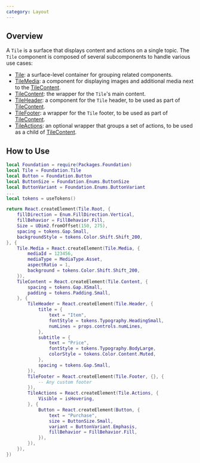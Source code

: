 ```yaml
---
category: Layout
---
```


## Overview

A `Tile` is a surface that displays content and actions on a single topic. The `Tile` component is composed of several subcomponents to handle various use cases:

* [Tile](#root): a surface-level container for grouping related components.
* [TileMedia](#media): a component for displaying images and additional media next to the [TileContent](#content).
* [TileContent](#content): the wrapper for the `Tile`'s main content.
* [TileHeader](#header): a component for the `Tile` header, to be used as part of [TileContent](#content).
* [TileFooter](#footer): a wrapper for the `Tile` footer, to be used as part of [TileContent](#content).
* [TileActions](#actions): an optional wrapper that groups a set of actions, to be used as a child of [TileContent](#content).

## How to Use

```lua
local Foundation = require(Packages.Foundation)
local Tile = Foundation.Tile
local Button = Foundation.Button
local ButtonSize = Foundation.Enums.ButtonSize
local ButtonVariant = Foundation.Enums.ButtonVariant
...
local tokens = useTokens()

return React.createElement(Tile.Root, {
    fillDirection = Enum.FillDirection.Vertical,
    fillBehavior = FillBehavior.Fill,
    Size = UDim2.fromOffset(150, 275),
    spacing = tokens.Gap.Small,
    backgroundStyle = tokens.Color.Shift.Shift_200,
}, {
    Tile.Media = React.createElement(Tile.Media, {
        mediaId = 123456,
        mediaType = MediaType.Asset,
        aspectRatio = 1,
        background = tokens.Color.Shift.Shift_200,
    }),
    TileContent = React.createElement(Tile.Content, {
        spacing = tokens.Gap.XSmall,
        padding = tokens.Padding.Small,
    }, {
        TileHeader = React.createElement(Tile.Header, {
            title = {
                text = "Item",
                fontStyle = tokens.Typography.HeadingSmall,
                numLines = props.controls.numLines,
            },
            subtitle = {
                text = "Price",
                fontStyle = tokens.Typography.BodyLarge,
                colorStyle = tokens.Color.Content.Muted,
            },
            spacing = tokens.Gap.Small,
        }),
        TileFooter = React.createElement(Tile.Footer, {}, {
            -- Any custom footer
        }),
        TileActions = React.createElement(Tile.Actions, {
            Visible = isHovering,
        }, {
            Button = React.createElement(Button, {
                text = "Purchase",
                size = ButtonSize.Small,
                variant = ButtonVariant.Emphasis,
                fillBehavior = FillBehavior.Fill,
            }),
        }),
    }),
})
```

